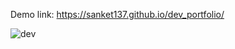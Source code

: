 Demo link: https://sanket137.github.io/dev_portfolio/



![dev](https://user-images.githubusercontent.com/67966316/191571845-5ed3779c-a5c9-4722-a540-bf524a671ec2.JPG)
